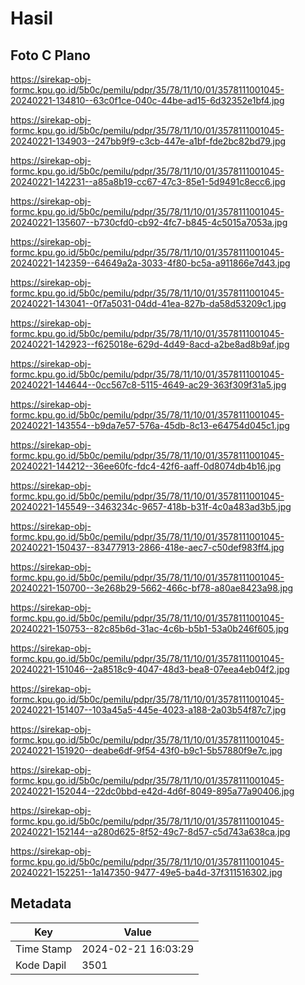 # Hasil

## Foto C Plano

https://sirekap-obj-formc.kpu.go.id/5b0c/pemilu/pdpr/35/78/11/10/01/3578111001045-20240221-134810--63c0f1ce-040c-44be-ad15-6d32352e1bf4.jpg

https://sirekap-obj-formc.kpu.go.id/5b0c/pemilu/pdpr/35/78/11/10/01/3578111001045-20240221-134903--247bb9f9-c3cb-447e-a1bf-fde2bc82bd79.jpg

https://sirekap-obj-formc.kpu.go.id/5b0c/pemilu/pdpr/35/78/11/10/01/3578111001045-20240221-142231--a85a8b19-cc67-47c3-85e1-5d9491c8ecc6.jpg

https://sirekap-obj-formc.kpu.go.id/5b0c/pemilu/pdpr/35/78/11/10/01/3578111001045-20240221-135607--b730cfd0-cb92-4fc7-b845-4c5015a7053a.jpg

https://sirekap-obj-formc.kpu.go.id/5b0c/pemilu/pdpr/35/78/11/10/01/3578111001045-20240221-142359--64649a2a-3033-4f80-bc5a-a911866e7d43.jpg

https://sirekap-obj-formc.kpu.go.id/5b0c/pemilu/pdpr/35/78/11/10/01/3578111001045-20240221-143041--0f7a5031-04dd-41ea-827b-da58d53209c1.jpg

https://sirekap-obj-formc.kpu.go.id/5b0c/pemilu/pdpr/35/78/11/10/01/3578111001045-20240221-142923--f625018e-629d-4d49-8acd-a2be8ad8b9af.jpg

https://sirekap-obj-formc.kpu.go.id/5b0c/pemilu/pdpr/35/78/11/10/01/3578111001045-20240221-144644--0cc567c8-5115-4649-ac29-363f309f31a5.jpg

https://sirekap-obj-formc.kpu.go.id/5b0c/pemilu/pdpr/35/78/11/10/01/3578111001045-20240221-143554--b9da7e57-576a-45db-8c13-e64754d045c1.jpg

https://sirekap-obj-formc.kpu.go.id/5b0c/pemilu/pdpr/35/78/11/10/01/3578111001045-20240221-144212--36ee60fc-fdc4-42f6-aaff-0d8074db4b16.jpg

https://sirekap-obj-formc.kpu.go.id/5b0c/pemilu/pdpr/35/78/11/10/01/3578111001045-20240221-145549--3463234c-9657-418b-b31f-4c0a483ad3b5.jpg

https://sirekap-obj-formc.kpu.go.id/5b0c/pemilu/pdpr/35/78/11/10/01/3578111001045-20240221-150437--83477913-2866-418e-aec7-c50def983ff4.jpg

https://sirekap-obj-formc.kpu.go.id/5b0c/pemilu/pdpr/35/78/11/10/01/3578111001045-20240221-150700--3e268b29-5662-466c-bf78-a80ae8423a98.jpg

https://sirekap-obj-formc.kpu.go.id/5b0c/pemilu/pdpr/35/78/11/10/01/3578111001045-20240221-150753--82c85b6d-31ac-4c6b-b5b1-53a0b246f605.jpg

https://sirekap-obj-formc.kpu.go.id/5b0c/pemilu/pdpr/35/78/11/10/01/3578111001045-20240221-151046--2a8518c9-4047-48d3-bea8-07eea4eb04f2.jpg

https://sirekap-obj-formc.kpu.go.id/5b0c/pemilu/pdpr/35/78/11/10/01/3578111001045-20240221-151407--103a45a5-445e-4023-a188-2a03b54f87c7.jpg

https://sirekap-obj-formc.kpu.go.id/5b0c/pemilu/pdpr/35/78/11/10/01/3578111001045-20240221-151920--deabe6df-9f54-43f0-b9c1-5b57880f9e7c.jpg

https://sirekap-obj-formc.kpu.go.id/5b0c/pemilu/pdpr/35/78/11/10/01/3578111001045-20240221-152044--22dc0bbd-e42d-4d6f-8049-895a77a90406.jpg

https://sirekap-obj-formc.kpu.go.id/5b0c/pemilu/pdpr/35/78/11/10/01/3578111001045-20240221-152144--a280d625-8f52-49c7-8d57-c5d743a638ca.jpg

https://sirekap-obj-formc.kpu.go.id/5b0c/pemilu/pdpr/35/78/11/10/01/3578111001045-20240221-152251--1a147350-9477-49e5-ba4d-37f311516302.jpg


## Metadata

| Key        | Value               |
| ---------- | ------------------- |
| Time Stamp | 2024-02-21 16:03:29 |
| Kode Dapil | 3501                |



